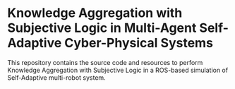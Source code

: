 # Knowledge Aggregation with Subjective Logic in Multi-Agent Self-Adaptive Cyber-Physical Systems

This repository contains the source code and resources to perform Knowledge Aggregation with Subjective Logic in a ROS-based simulation of Self-Adaptive multi-robot system.


